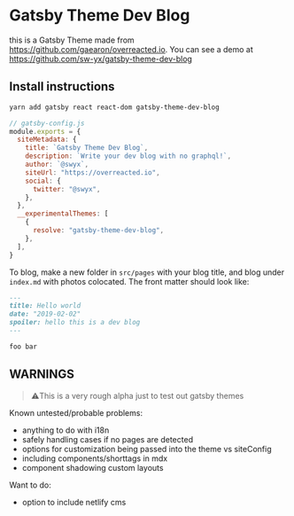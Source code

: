 # Gatsby Theme Dev Blog

this is a Gatsby Theme made from https://github.com/gaearon/overreacted.io. You can see a demo at https://github.com/sw-yx/gatsby-theme-dev-blog

## Install instructions

```bash
yarn add gatsby react react-dom gatsby-theme-dev-blog
```

```js
// gatsby-config.js
module.exports = {
  siteMetadata: {
    title: `Gatsby Theme Dev Blog`,
    description: `Write your dev blog with no graphql!`,
    author: `@swyx`,
    siteUrl: "https://overreacted.io",
    social: {
      twitter: "@swyx",
    },
  },
  __experimentalThemes: [
    {
      resolve: "gatsby-theme-dev-blog",
    },
  ],
}
```

To blog, make a new folder in `src/pages` with your blog title, and blog under `index.md` with photos colocated. The front matter should look like:

```md
---
title: Hello world
date: "2019-02-02"
spoiler: hello this is a dev blog
---

foo bar
```

## WARNINGS

> ⚠️This is a very rough alpha just to test out gatsby themes

Known untested/probable problems:

- anything to do with i18n
- safely handling cases if no pages are detected
- options for customization being passed into the theme vs siteConfig
- including components/shorttags in mdx
- component shadowing custom layouts

Want to do:

- option to include netlify cms
